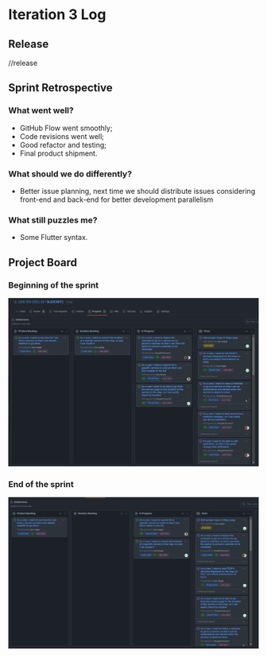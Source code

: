 # Iteration 3 Log

## Release

//release

## Sprint Retrospective

### What went well?
- GitHub Flow went smoothly;
- Code revisions went well;
- Good refactor and testing;
- Final product shipment.

### What should we do differently?
- Better issue planning, next time we should distribute issues considering front-end and back-end for better development parallelism

### What still puzzles me?

- Some Flutter syntax.


## Project Board

### Beginning of the sprint

![Iteration Board](/images/iteration3boardbegin.png)

### End of the sprint

![Iteration Board](/images/iteration3board.png)
